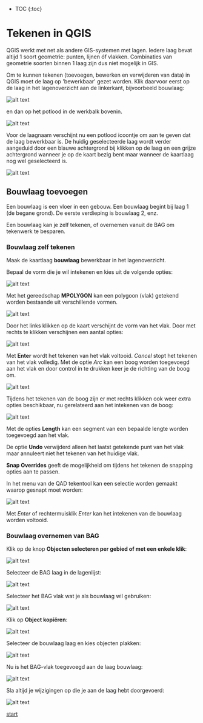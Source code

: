 * TOC
{:toc}

# Tekenen in QGIS

QGIS werkt met net als andere GIS-systemen met lagen. Iedere laag bevat altijd 1 soort geometrie: punten, lijnen óf vlakken. Combinaties van geometrie soorten binnen 1 laag zijn dus niet mogelijk in GIS.

Om te kunnen tekenen (toevoegen, bewerken en verwijderen van data) in QGIS moet de laag op 'bewerkbaar' gezet worden.
Klik daarvoor eerst op de laag in het lagenoverzicht aan de linkerkant, bijvoorbeeld bouwlaag:

![alt text](./assets/klik_laag.png "Laag op bewerkbaar zetten")

 en dan op het potlood in de werkbalk bovenin.

![alt text](./assets/bewerkbaar.png "Bewerken knop")

Voor de laagnaam verschijnt nu een potlood icoontje om aan te geven dat de laag bewerkbaar is. De huidig geselecteerde laag wordt verder aangeduid door een blauwe achtergrond bij klikken op de laag en een grijze achtergrond wanneer je op de kaart bezig bent maar wanneer de kaartlaag nog wel geselecteerd is.

![alt text](./assets/bouwlaag_laag.png "Bouwlaag bewerkbaar")

## Bouwlaag toevoegen

Een bouwlaag is een vloer in een gebouw. Een bouwlaag begint bij laag 1 (de begane grond). De eerste verdieping is bouwlaag 2, enz.

Een bouwlaag kan je zelf tekenen, of overnemen vanuit de BAG om tekenwerk te besparen.

### Bouwlaag zelf tekenen

Maak de kaartlaag **bouwlaag** bewerkbaar in het lagenoverzicht. 

Bepaal de vorm die je wil intekenen en kies uit de volgende opties:

![alt text](./assets/qad_polygons.png "Tekenmogelijkheden polygonen")

Met het gereedschap **MPOLYGON** kan een polygoon (vlak) getekend worden bestaande uit verschillende vormen.

![alt text](./assets/qad_mpol.png "MPOLYGON tekengereedschap")

Door het links klikken op de kaart verschijnt de vorm van het vlak. Door met rechts te klikken verschijnen een aantal opties:

![alt text](./assets/qad_pol_options.png "MPOLYGON opties tijdens tekenen")

Met **Enter** wordt het tekenen van het vlak voltooid. *Cancel* stopt het tekenen van het vlak volledig. Met de optie *Arc* kan een boog worden toegevoegd aan het vlak en door control in te drukken keer je de richting van de boog om.

![alt text](./assets/qad_arc.png "Bogen toevoegen aan polygoon")

Tijdens het tekenen van de boog zijn er met rechts klikken ook weer extra opties beschikbaar, nu gerelateerd aan het intekenen van de boog:

![alt text](./assets/qad_arc_options.png "Bogen toevoegen aan polygoon")

Met de opties **Length** kan een segment van een bepaalde lengte worden toegevoegd aan het vlak. 

De optie **Undo** verwijderd alleen het laatst getekende punt van het vlak maar annuleert niet het tekenen van het huidige vlak.

**Snap Overrides** geeft de mogelijkheid om tijdens het tekenen de snapping opties aan te passen.

In het menu van de QAD tekentool kan een selectie worden gemaakt waarop gesnapt moet worden:

![alt text](./assets/qad_snap.png "Bogen toevoegen aan polygoon")

Met *Enter* of rechtermuisklik *Enter* kan het intekenen van de bouwlaag worden voltooid.

### Bouwlaag overnemen van BAG

Klik op de knop **Objecten selecteren per gebied of met een enkele klik**:

![alt text](./assets/object_selecteren.png "Bogen toevoegen aan polygoon")

Selecteer de BAG laag in de lagenlijst:

![alt text](./assets/bag_laag.png "Bogen toevoegen aan polygoon")

Selecteer het BAG vlak wat je als bouwlaag wil gebruiken:

![alt text](./assets/selectie_bag.png "Bogen toevoegen aan polygoon")

Klik op **Object kopiëren**:

![alt text](./assets/object_kopieren.png "Bogen toevoegen aan polygoon")

Selecteer de bouwlaag laag en kies objecten plakken:

![alt text](./assets/objecten_plakken.png "Bogen toevoegen aan polygoon")

Nu is het BAG-vlak toegevoegd aan de laag bouwlaag:

![alt text](./assets/object_plakken.png "Bogen toevoegen aan polygoon")

Sla altijd je wijzigingen op die je aan de laag hebt doorgevoerd:

![alt text](./assets/wijzigingen_opslaan.png "Bogen toevoegen aan polygoon")

[start](index.md)